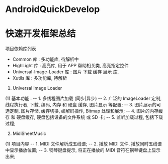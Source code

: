 # AndroidQuickDevelop

<h1>快速开发框架总结</h1>

项目依赖库列表
- Common 库 : 多功能库, 待解析中
- HighLight 库 : 高亮库, 用于 APP 帮助相关类, 高亮指定控件
- Universal-Image-Loader 库 : 图片 下载 缓存 展示 库.
- Xutils 库 : 多功能库, 待解析 

1. Universal Image Loader

(1) 基本功能 : 
-- 1. 多线程图片加载 (同步|异步)
-- 2. 广泛的 ImageLoader 定制, 线程执行者, 下载, 编码, 内存 和 硬盘 缓存, 图片显示 等配置;
-- 3. 图片展示的可选定制, 图片存储, 缓存切换, 编解码操作, Bitmap 处理和展示;
-- 4. 图片的内存缓存 和 硬盘缓存, 硬盘包括设备的文件系统 或 SD 卡;
-- 5. 监听加载过程, 包括下载过程;



2. MidiSheetMusic 

(1) 项目内容 
-- 1. MIDI 文件解析成五线谱;
-- 2. 播放 MIDI 文件, 播放同时五线谱中显示播放位置;
-- 3. 钢琴键盘提示, 将正在播放的 MIDI 音符在钢琴键盘上显示出来;
